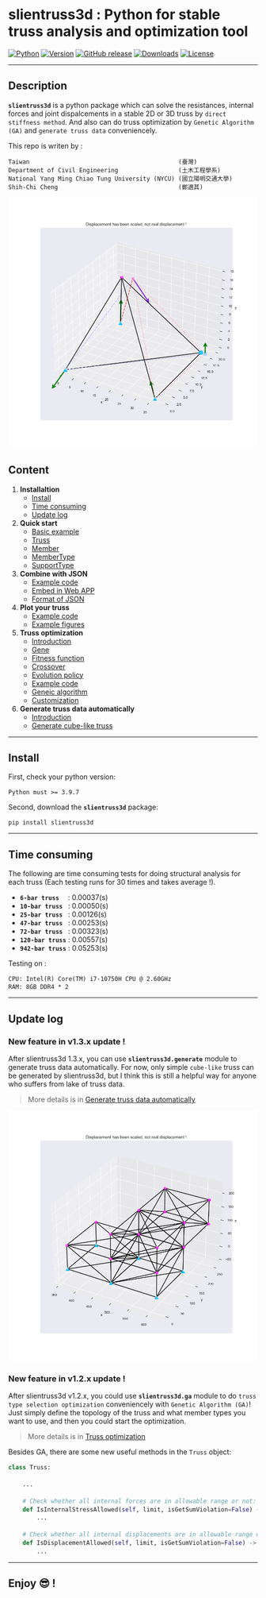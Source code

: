 # **slientruss3d** : Python for stable truss analysis and optimization tool

[![Python](https://img.shields.io/pypi/pyversions/slientruss3d)](https://pypi.org/project/slientruss3d/)
[![Version](https://img.shields.io/pypi/v/slientruss3d)](https://pypi.org/project/slientruss3d/)
[![GitHub release](https://img.shields.io/github/release/leo27945875/Python_Stable_3D_Truss_Analysis.svg)](https://github.com/leo27945875/Python_Stable_3D_Truss_Analysis/releases)
[![Downloads](https://img.shields.io/pypi/dm/slientruss3d?color=red)](https://pypi.org/project/slientruss3d/)
[![License](https://img.shields.io/github/license/leo27945875/Python_Stable_3D_Truss_Analysis)](https://github.com/leo27945875/Python_Stable_3D_Truss_Analysis/blob/master/LICENSE.txt)

---

## Description

**`slientruss3d`** is a python package which can solve the resistances, internal forces and joint dispalcements in a stable 2D or 3D truss by `direct stiffness method`. And also can do truss optimization by `Genetic Algorithm (GA)` and `generate truss data` conveniencely.  
  
This repo is writen by  :

```text
Taiwan                                          (臺灣)
Department of Civil Engineering                 (土木工程學系)
National Yang Ming Chiao Tung University (NYCU) (國立陽明交通大學)
Shih-Chi Cheng                                  (鄭適其)
```

![Show](./plot/bar-6_plot_0.png)

## Content

1. **Installaltion**
    - [Install](#Install)
    - [Time consuming](#Time-consuming)
    - [Update log](#Update-log)
2. **Quick start**
    - [Basic example](./detail/how_to_use.md#Basic-example)
    - [Truss](./detail/how_to_use.md#Truss)
    - [Member](./detail/how_to_use.md#Member)
    - [MemberType](./detail/how_to_use.md#Define-a-new-member)
    - [SupportType](./detail/how_to_use.md#Define-a-new-joint)
3. **Combine with JSON**
    - [Example code](./detail/combine_with_JSON.md#Example)
    - [Embed in Web APP](./detail/combine_with_JSON.md#Embed-in-Web-APP)
    - [Format of JSON](./detail/combine_with_JSON.md#Format-of-JSON)
4. **Plot your truss**
    - [Example code](./detail/plot_your_truss.md#Example-code)
    - [Example figures](./detail/plot_your_truss.md#Example-figures)
5. **Truss optimization**
    - [Introduction](./detail/truss_optimization.md#Introduction)
    - [Gene](./detail/truss_optimization.md#Gene-data-structure)
    - [Fitness function](./detail/truss_optimization.md#Fitness-function)
    - [Crossover](./detail/truss_optimization.md#Crossover)
    - [Evolution policy](./detail/truss_optimization.md#Evolution-policy)
    - [Example code](./detail/truss_optimization.md#Example)
    - [Geneic algorithm](./detail/truss_optimization.md#Geneic-algorithm)
    - [Customization](./detail/truss_optimization.md#Customization)
6. **Generate truss data automatically**
    - [Introduction](./detail/gen_truss.md#Introduction)
    - [Generate cube-like truss](./detail/gen_truss.md#Generate-cube-like-truss)

---

## Install

First, check your python version:

```text
Python must >= 3.9.7
```

Second, download the **`slientruss3d`** package:

```text
pip install slientruss3d 
```

---

## Time consuming

The following are time consuming tests for doing structural analysis for each truss (Each testing runs for 30 times and takes average !).

- **`6-bar truss`**&ensp;&ensp; : 0.00037(s)
- **`10-bar truss`**&ensp; : 0.00050(s)
- **`25-bar truss`**&ensp; : 0.00126(s)
- **`47-bar truss`**&ensp; : 0.00253(s)
- **`72-bar truss`**&ensp; : 0.00323(s)
- **`120-bar truss`** : 0.00557(s)
- **`942-bar truss`** : 0.05253(s)

Testing on :

```text
CPU: Intel(R) Core(TM) i7-10750H CPU @ 2.60GHz
RAM: 8GB DDR4 * 2
```

---

## Update log

### New feature in v1.3.x update !

After slientruss3d 1.3.x, you can use **`slientruss3d.generate`** module to generate truss data automatically. For now, only simple `cube-like` truss can be generated by slientruss3d, but I think this is still a helpful way for anyone who suffers from lake of truss data.

> More details is in [Generate truss data automatically](./detail/gen_truss.md)

![ShowCube](./detail/figure/show_cube.png)

### New feature in v1.2.x update !

After slientruss3d v1.2.x, you could use **`slientruss3d.ga`** module to do `truss type selection optimization` conveniencely with `Genetic Algorithm (GA)`! Just simply define the topology of the truss and what member types you want to use, and then you could start the optimization.  

> More details is in [Truss optimization](./detail/truss_optimization.md)

Besides GA, there are some new useful methods in the `Truss` object:

```python
class Truss:

    ...

    # Check whether all internal forces are in allowable range or not:
    def IsInternalStressAllowed(self, limit, isGetSumViolation=False) -> tuple[bool, dict | float]: 
        ...

    # Check whether all internal displacements are in allowable range or not:
    def IsDisplacementAllowed(self, limit, isGetSumViolation=False) -> tuple[bool, dict | float]:
        ...

```

---

## Enjoy 😎 !
